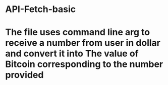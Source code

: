 # API-Fetch-basic
# The file uses command line arg to receive a number from user in dollar and convert it into The value of Bitcoin corresponding to the number provided
